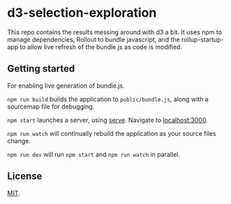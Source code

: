 # d3-selection-exploration
This repo contains the results messing around with d3 a bit. It uses npm to manage dependencies, Rollout to bundle javascript, and the rollup-startup-app to allow live refresh of the bundle.js as code is modified.

## Getting started
For enabling live generation of bundle.js.

`npm run build` builds the application to `public/bundle.js`, along with a sourcemap file for debugging.

`npm start` launches a server, using [serve](https://github.com/zeit/serve). Navigate to [localhost:3000](http://localhost:3000).

`npm run watch` will continually rebuild the application as your source files change.

`npm run dev` will run `npm start` and `npm run watch` in parallel.

## License

[MIT](LICENSE).
